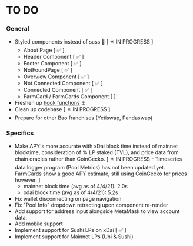 # TO DO

### General
* Styled components instead of scss :art: [ :eight_pointed_black_star: IN PROGRESS ]
  * About Page [ :white_check_mark: ]
  * Header Component [ :white_check_mark: ]
  * Footer Component [ :white_check_mark: ]
  * NotFoundPage [ :white_check_mark: ]
  * Overview Component [ :white_check_mark: ]
  * Not Connected Component [ :white_check_mark: ]
  * Connected Component [ :white_check_mark: ]
  * FarmCard / FarmCards Component [  ]
* Freshen up [hook functions](https://reactjs.org/docs/hooks-reference.html) :anchor:
* Clean up codebase [ :eight_pointed_black_star: IN PROGRESS ]
* Prepare for other Bao franchises (Yetiswap, Pandaswap)

### Specifics
* Make APY's more accurate with xDai block time instead of mainnet blocktime, consideration of % LP staked (TVL), and price data from chain oracles rather than CoinGecko. [ :eight_pointed_black_star: IN PROGRESS - Timeseries data logger program (Pool Metrics) has not been updated yet. FarmCards show a good APY estimate, still using CoinGecko for prices however. ]
  * mainnet block time (avg as of 4/4/21): 2.0s
  * xdai block time (avg as of 4/4/21): 5.2s
* Fix wallet disconnecting on page navigation
* Fix "Pool Info" dropdown retracting upon component re-render
* Add support for address input alongside MetaMask to view account data.
* Add mobile support
* Implement support for Sushi LPs on xDai [ :white_check_mark: ]
* Implement support for Mainnet LPs (Uni & Sushi)
